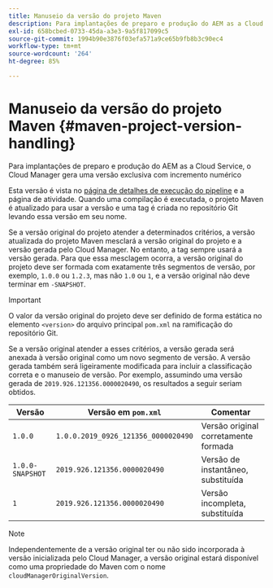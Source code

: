 ```yaml
---
title: Manuseio da versão do projeto Maven
description: Para implantações de preparo e produção do AEM as a Cloud Service, o Cloud Manager gera uma versão exclusiva com incremento numérico.
exl-id: 658bcbed-0733-45da-a3e3-9a5f817099c5
source-git-commit: 1994b90e3876f03efa571a9ce65b9fb8b3c90ec4
workflow-type: tm+mt
source-wordcount: '264'
ht-degree: 85%

---
```



# Manuseio da versão do projeto Maven {#maven-project-version-handling}

Para implantações de preparo e produção do AEM as a Cloud Service, o Cloud Manager gera uma versão exclusiva com incremento numérico

Esta versão é vista no [página de detalhes de execução do pipeline](/help/implementing/cloud-manager/configuring-pipelines/managing-pipelines.md#view-details) e a página de atividade. Quando uma compilação é executada, o projeto Maven é atualizado para usar a versão e uma tag é criada no repositório Git levando essa versão em seu nome.

Se a versão original do projeto atender a determinados critérios, a versão atualizada do projeto Maven mesclará a versão original do projeto e a versão gerada pelo Cloud Manager. No entanto, a tag sempre usará a versão gerada. Para que essa mesclagem ocorra, a versão original do projeto deve ser formada com exatamente três segmentos de versão, por exemplo, `1.0.0` ou `1.2.3`, mas não `1.0` ou `1`, e a versão original não deve terminar em `-SNAPSHOT`.

>[!IMPORTANT]
>
>O valor da versão original do projeto deve ser definido de forma estática no elemento `<version>` do arquivo principal `pom.xml` na ramificação do repositório Git.

Se a versão original atender a esses critérios, a versão gerada será anexada à versão original como um novo segmento de versão. A versão gerada também será ligeiramente modificada para incluir a classificação correta e o manuseio de versão. Por exemplo, assumindo uma versão gerada de `2019.926.121356.0000020490`, os resultados a seguir seriam obtidos.

| Versão | Versão em `pom.xml` | Comentar |
|---|---|---|
| `1.0.0` | `1.0.0.2019_0926_121356_0000020490` | Versão original corretamente formada |
| `1.0.0-SNAPSHOT` | `2019.926.121356.0000020490` | Versão de instantâneo, substituída |
| `1` | `2019.926.121356.0000020490` | Versão incompleta, substituída |

>[!NOTE]
>
>Independentemente de a versão original ter ou não sido incorporada à versão inicializada pelo Cloud Manager, a versão original estará disponível como uma propriedade do Maven com o nome `cloudManagerOriginalVersion`.
